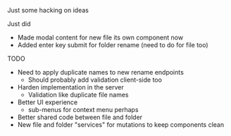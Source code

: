 Just some hacking on ideas

Just did

- Made modal content for new file its own component now
- Added enter key submit for folder rename (need to do for file too)

TODO

- Need to apply duplicate names to new rename endpoints
  - Should probably add validation client-side too
- Harden implementation in the server
  - Validation like duplicate file names
- Better UI experience
  - sub-menus for context menu perhaps
- Better shared code between file and folder
- New file and folder "services" for mutations to keep components clean
